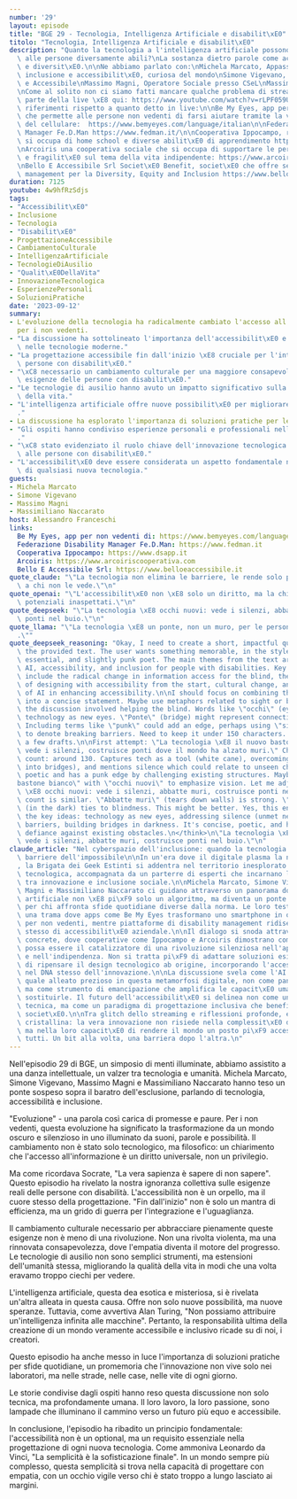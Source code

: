 ```yaml
---
number: '29'
layout: episode
title: "BGE 29 - Tecnologia, Intelligenza Artificiale e disabilit\xE0"
titolo: "Tecnologia, Intelligenza Artificiale e disabilit\xE0"
description: "Quanto la tecnologia a l'intelligenza artificiale possono essere d'aiuto\
  \ alle persone diversamente abili?\nLa sostanza dietro parole come accessibilit\xE0\
  \ e diversit\xE0.\n\nNe abbiamo parlato con:\nMichela Marcato, Appassionata di tecnologia,\
  \ inclusione e accessibilit\xE0, curiosa del mondo\nSimone Vigevano, CEO di Bello\
  \ e Accessibile\nMassimo Magni, Operatore Sociale presso CSeL\nMassimiliano Naccarato\n\
  \nCome al solito non ci siamo fatti mancare qualche problema di streaming.\nLa prima\
  \ parte della live \xE8 qui: https://www.youtube.com/watch?v=rLPF059U6FM\n\nAlcuni\
  \ riferimenti rispetto a quanto detto in live:\n\nBe My Eyes, app per ios e android\
  \ che permette alle persone non vedenti di farsi aiutare tramite la videocamera\
  \ del cellulare:  https://www.bemyeyes.com/language/italian\n\nFederazione Disability\
  \ Manager Fe.D.Man https://www.fedman.it/\n\nCooperativa Ippocampo, realt\xE0 che\
  \ si occupa di home school e diverse abilit\xE0 di apprendimento https://www.dsapp.it/\n\
  \nArcoiris una cooperativa sociale che si occupa di supportare le persone con disabilit\xE0\
  \ e fragilit\xE0 sul tema della vita indipendente: https://www.arcoiriscooperativa.com/\n\
  \nBello E Accessibile Srl Societ\xE0 Benefit, societ\xE0 che offre servizi di disability\
  \ management per la Diversity, Equity and Inclusion https://www.belloeaccessibile.it/"
duration: 7125
youtube: 4w9hfRzSdjs
tags:
- "Accessibilit\xE0"
- Inclusione
- Tecnologia
- "Disabilit\xE0"
- ProgettazioneAccessibile
- CambiamentoCulturale
- IntelligenzaArtificiale
- TecnologieDiAusilio
- "Qualit\xE0DellaVita"
- InnovazioneTecnologica
- EsperienzePersonali
- SoluzioniPratiche
date: '2023-09-12'
summary:
- L'evoluzione della tecnologia ha radicalmente cambiato l'accesso all'informazione
  per i non vedenti.
- "La discussione ha sottolineato l'importanza dell'accessibilit\xE0 e dell'inclusione\
  \ nelle tecnologie moderne."
- "La progettazione accessibile fin dall'inizio \xE8 cruciale per l'integrazione delle\
  \ persone con disabilit\xE0."
- "\xC8 necessario un cambiamento culturale per una maggiore consapevolezza delle\
  \ esigenze delle persone con disabilit\xE0."
- "Le tecnologie di ausilio hanno avuto un impatto significativo sulla qualit\xE0\
  \ della vita."
- "L'intelligenza artificiale offre nuove possibilit\xE0 per migliorare l'accessibilit\xE0\
  ."
- La discussione ha esplorato l'importanza di soluzioni pratiche per le sfide quotidiane.
- "Gli ospiti hanno condiviso esperienze personali e professionali nell'ambito dell'accessibilit\xE0\
  ."
- "\xC8 stato evidenziato il ruolo chiave dell'innovazione tecnologica nell'assistenza\
  \ alle persone con disabilit\xE0."
- "L'accessibilit\xE0 deve essere considerata un aspetto fondamentale nella progettazione\
  \ di qualsiasi nuova tecnologia."
guests:
- Michela Marcato
- Simone Vigevano
- Massimo Magni
- Massimiliano Naccarato
host: Alessandro Franceschi
links:
  Be My Eyes, app per non vedenti di: https://www.bemyeyes.com/language/italian
  Federazione Disability Manager Fe.D.Man: https://www.fedman.it
  Cooperativa Ippocampo: https://www.dsapp.it
  Arcoiris: https://www.arcoiriscooperativa.com
  Bello E Accessibile Srl: https://www.belloeaccessibile.it
quote_claude: "\"La tecnologia non elimina le barriere, le rende solo pi\xF9 evidenti\
  \ a chi non le vede.\"\n"
quote_openai: "\"L'accessibilit\xE0 non \xE8 solo un diritto, ma la chiave per liberare\
  \ potenziali inaspettati.\"\n"
quote_deepseek: "\"La tecnologia \xE8 occhi nuovi: vede i silenzi, abbatte muri, costruisce\
  \ ponti nel buio.\"\n"
quote_llama: "\"La tecnologia \xE8 un ponte, non un muro, per le persone con disabilit\xE0\
  .\""
quote_deepseek_reasoning: "Okay, I need to create a short, impactful quote based on\
  \ the provided text. The user wants something memorable, in the style of a modern,\
  \ essential, and slightly punk poet. The main themes from the text are technology,\
  \ AI, accessibility, and inclusion for people with disabilities. Key points mentioned\
  \ include the radical change in information access for the blind, the importance\
  \ of designing with accessibility from the start, cultural change, and the role\
  \ of AI in enhancing accessibility.\n\nI should focus on combining these elements\
  \ into a concise statement. Maybe use metaphors related to sight or bridges since\
  \ the discussion involved helping the blind. Words like \"occhi\" (eyes) could symbolize\
  \ technology as new eyes. \"Ponte\" (bridge) might represent connection or accessibility.\
  \ Including terms like \"punk\" could add an edge, perhaps using \"silenzi\" (silences)\
  \ to denote breaking barriers. Need to keep it under 150 characters. Let me try\
  \ a few drafts.\n\nFirst attempt: \"La tecnologia \xE8 il nuovo bastone bianco:\
  \ vede i silenzi, costruisce ponti dove il mondo ha alzato muri.\" Checks character\
  \ count: around 130. Captures tech as a tool (white cane), overcoming barriers (walls\
  \ into bridges), and mentions silence which could relate to unseen challenges. Sounds\
  \ poetic and has a punk edge by challenging existing structures. Maybe replace \"\
  bastone bianco\" with \"occhi nuovi\" to emphasize vision. Let me adjust: \"La tecnologia\
  \ \xE8 occhi nuovi: vede i silenzi, abbatte muri, costruisce ponti nel buio.\" Character\
  \ count is similar. \"Abbatte muri\" (tears down walls) is strong. \"Nel buio\"\
  \ (in the dark) ties to blindness. This might be better. Yes, this encapsulates\
  \ the key ideas: technology as new eyes, addressing silence (unmet needs), breaking\
  \ barriers, building bridges in darkness. It's concise, poetic, and has the punkish\
  \ defiance against existing obstacles.\n</think>\n\"La tecnologia \xE8 occhi nuovi:\
  \ vede i silenzi, abbatte muri, costruisce ponti nel buio.\"\n"
claude_article: "Nel cyberspazio dell'inclusione: quando la tecnologia abbatte le\
  \ barriere dell'impossibile\n\nIn un'era dove il digitale plasma la nostra quotidianit\xE0\
  , la Brigata dei Geek Estinti si addentra nel territorio inesplorato dell'accessibilit\xE0\
  \ tecnologica, accompagnata da un parterre di esperti che incarnano la convergenza\
  \ tra innovazione e inclusione sociale.\n\nMichela Marcato, Simone Vigevano, Massimo\
  \ Magni e Massimiliano Naccarato ci guidano attraverso un panorama dove l'intelligenza\
  \ artificiale non \xE8 pi\xF9 solo un algoritmo, ma diventa un ponte verso l'autonomia\
  \ per chi affronta sfide quotidiane diverse dalla norma. Le loro testimonianze tessono\
  \ una trama dove apps come Be My Eyes trasformano uno smartphone in occhi digitali\
  \ per non vedenti, mentre piattaforme di disability management ridisegnano il concetto\
  \ stesso di accessibilit\xE0 aziendale.\n\nIl dialogo si snoda attraverso esperienze\
  \ concrete, dove cooperative come Ippocampo e Arcoiris dimostrano come la tecnologia\
  \ possa essere il catalizzatore di una rivoluzione silenziosa nell'apprendimento\
  \ e nell'indipendenza. Non si tratta pi\xF9 di adattare soluzioni esistenti, ma\
  \ di ripensare il design tecnologico ab origine, incorporando l'accessibilit\xE0\
  \ nel DNA stesso dell'innovazione.\n\nLa discussione svela come l'AI stia emergendo\
  \ quale alleato prezioso in questa metamorfosi digitale, non come panacea universale,\
  \ ma come strumento di emancipazione che amplifica le capacit\xE0 umane invece di\
  \ sostituirle. Il futuro dell'accessibilit\xE0 si delinea non come un'appendice\
  \ tecnica, ma come un paradigma di progettazione inclusiva che beneficia l'intera\
  \ societ\xE0.\n\nTra glitch dello streaming e riflessioni profonde, emerge una verit\xE0\
  \ cristallina: la vera innovazione non risiede nella complessit\xE0 degli algoritmi,\
  \ ma nella loro capacit\xE0 di rendere il mondo un posto pi\xF9 accessibile per\
  \ tutti. Un bit alla volta, una barriera dopo l'altra.\n"
---
```

Nell'episodio 29 di BGE, un simposio di menti illuminate, abbiamo assistito a una danza intellettuale, un valzer tra tecnologia e umanità. Michela Marcato, Simone Vigevano, Massimo Magni e Massimiliano Naccarato hanno teso un ponte sospeso sopra il baratro dell'esclusione, parlando di tecnologia, accessibilità e inclusione.

"Evoluzione" - una parola così carica di promesse e paure. Per i non vedenti, questa evoluzione ha significato la trasformazione da un mondo oscuro e silenzioso in uno illuminato da suoni, parole e possibilità. Il cambiamento non è stato solo tecnologico, ma filosofico: un chiarimento che l'accesso all'informazione è un diritto universale, non un privilegio.

Ma come ricordava Socrate, "La vera sapienza è sapere di non sapere". Questo episodio ha rivelato la nostra ignoranza collettiva sulle esigenze reali delle persone con disabilità. L'accessibilità non è un orpello, ma il cuore stesso della progettazione. "Fin dall'inizio" non è solo un mantra di efficienza, ma un grido di guerra per l'integrazione e l'uguaglianza.

Il cambiamento culturale necessario per abbracciare pienamente queste esigenze non è meno di una rivoluzione. Non una rivolta violenta, ma una rinnovata consapevolezza, dove l'empatia diventa il motore del progresso. Le tecnologie di ausilio non sono semplici strumenti, ma estensioni dell'umanità stessa, migliorando la qualità della vita in modi che una volta eravamo troppo ciechi per vedere.

L'intelligenza artificiale, questa dea esotica e misteriosa, si è rivelata un'altra alleata in questa causa. Offre non solo nuove possibilità, ma nuove speranze. Tuttavia, come avvertiva Alan Turing, "Non possiamo attribuire un'intelligenza infinita alle macchine". Pertanto, la responsabilità ultima della creazione di un mondo veramente accessibile e inclusivo ricade su di noi, i creatori.

Questo episodio ha anche messo in luce l'importanza di soluzioni pratiche per sfide quotidiane, un promemoria che l'innovazione non vive solo nei laboratori, ma nelle strade, nelle case, nelle vite di ogni giorno.

Le storie condivise dagli ospiti hanno reso questa discussione non solo tecnica, ma profondamente umana. Il loro lavoro, la loro passione, sono lampade che illuminano il cammino verso un futuro più equo e accessibile.

In conclusione, l'episodio ha ribadito un principio fondamentale: l'accessibilità non è un optional, ma un requisito essenziale nella progettazione di ogni nuova tecnologia. Come ammoniva Leonardo da Vinci, "La semplicità è la sofisticazione finale". In un mondo sempre più complesso, questa semplicità si trova nella capacità di progettare con empatia, con un occhio vigile verso chi è stato troppo a lungo lasciato ai margini.